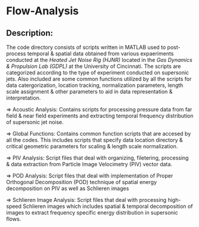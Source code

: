 # Flow-Analysis
## Description:
The code directory consists of scripts written in MATLAB used to post-process temporal & spatial data obtained from various expaeriments conducted at the *Heated Jet Noise Rig (HJNR)* located in the *Gas Dynamics & Propulsion Lab (GDPL)* at the University of Cincinnati. The scripts are categorized according to the type of experiment conducted on supersonic jets. Also included are some common functions utilized by all the scripts for data catergorization, location tracking, normalization parameters, length scale assignment & other parameters to aid in data representation & interpretation.

  =>  Acoustic Analysis: Contains scripts for processing pressure data from far field & near field experiments and extracting temporal frequency distribution of supersonic jet noise.
  
  =>  Global Functions: Contains common function scripts that are accesed by all the codes. This includes scripts that specify data location directory & critical geometric parameters for scaling & length scale normalization.
  
  =>  PIV Analysis: Script files that deal with organizing, filetering, processing & data extraction from Particle Image Velocimetry (PIV) vector data.
  
  =>  POD Analysis: Script files that deal with implementation of Proper Orthogonal Decomposition (POD) technique of spatial energy decomposition on PIV as well as Schlieren images
  
  =>  Schlieren Image Analysis: Script files that deal with processing high-speed Schlieren images which includes spatial & temporal decomposition of images to extract frequency specific energy distribution in supersonic flows.
